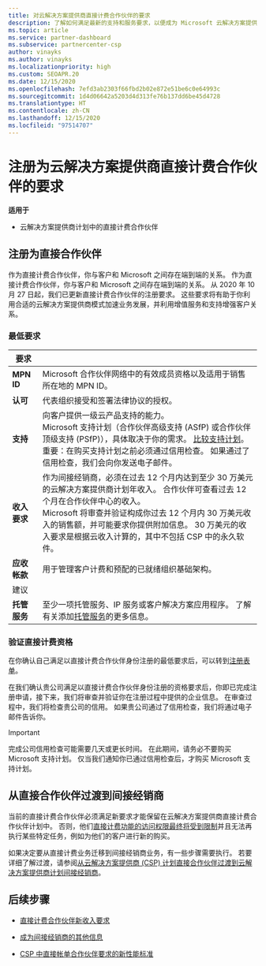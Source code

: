 ```yaml
---
title: 对云解决方案提供商直接计费合作伙伴的要求
description: 了解如何满足最新的支持和服务要求，以便成为 Microsoft 云解决方案提供商 (CSP) 计划中的直接计费合作伙伴。
ms.topic: article
ms.service: partner-dashboard
ms.subservice: partnercenter-csp
author: vinayks
ms.author: vinayks
ms.localizationpriority: high
ms.custom: SEOAPR.20
ms.date: 12/15/2020
ms.openlocfilehash: 7efd3ab2303f66fbd2b02e872e51be6c0e64993c
ms.sourcegitcommit: 1d4d06642a5203d4d313fe76b137dd6be45d4728
ms.translationtype: HT
ms.contentlocale: zh-CN
ms.lasthandoff: 12/15/2020
ms.locfileid: "97514707"
---
```

# <a name="requirements-to-enroll-as-a-csp-direct-bill-partner"></a>注册为云解决方案提供商直接计费合作伙伴的要求

**适用于**

- 云解决方案提供商计划中的直接计费合作伙伴

## <a name="enroll-as-a-direct-partner"></a>注册为直接合作伙伴

作为直接计费合作伙伴，你与客户和 Microsoft 之间存在端到端的关系。 作为直接计费合作伙伴，你与客户和 Microsoft 之间存在端到端的关系。 从 2020 年 10 月 27 日起，我们已更新直接计费合作伙伴的注册要求。 这些要求将有助于你利用合适的云解决方案提供商模式加速业务发展，并利用增值服务和支持增强客户关系。  

### <a name="minimum-requirements"></a>最低要求

|**要求**|                |
|--------------------------------|--------------------------------------------------------------|
|**MPN ID**   |Microsoft 合作伙伴网络中的有效成员资格以及适用于销售所在地的 MPN ID。   |
|**认可**   |代表组织接受和签署法律协议的授权。|
|**支持**   |向客户提供一级云产品支持的能力。 <br/>Microsoft 支持计划（合作伙伴高级支持 (ASfP) 或合作伙伴顶级支持 (PSfP)），具体取决于你的需求。 [比较支持计划](https://partner.microsoft.com/support/partnersupport)。<br/>重要：在购买支持计划之前必须通过信用检查。 如果通过了信用检查，我们会向你发送电子邮件。 |
|**收入要求**|作为间接经销商，必须在过去 12 个月内达到至少 30 万美元的云解决方案提供商计划年收入。 合作伙伴可查看过去 12 个月在合作伙伴中心的收入。<br/>Microsoft 将审查并验证构成你过去 12 个月内 30 万美元收入的销售额，并可能要求你提供附加信息。 30 万美元的收入要求是根据云收入计算的，其中不包括 CSP 中的永久软件。|
|**应收帐款** |用于管理客户计费和预配的已就绪组织基础架构。|
|建议|             |
|**托管服务**   |至少一项托管服务、IP 服务或客户解决方案应用程序。 了解有关添加[托管服务](https://partner.microsoft.com/business-opportunities/managed-services-provider)的更多信息。|


### <a name="verify-direct-bill-eligibility"></a>验证直接计费资格

在你确认自己满足以直接计费合作伙伴身份注册的最低要求后，可以转到[注册表单](https://partner.microsoft.com/pcv/register/joinnow/enrollmentwelcome/Reseller/migrate?cloudInstance=Global)。

在我们确认贵公司满足以直接计费合作伙伴身份注册的资格要求后，你即已完成注册申请，接下来，我们将审查并验证你在注册过程中提供的企业信息。 在审查过程中，我们将检查贵公司的信用。 如果贵公司通过了信用检查，我们将通过电子邮件告诉你。
>[!IMPORTANT]
>完成公司信用检查可能需要几天或更长时间。 在此期间，请务必不要购买 Microsoft 支持计划。 仅当我们通知你已通过信用检查后，才购买 Microsoft 支持计划。

## <a name="transition-from-direct-to-indirect-reseller"></a>从直接合作伙伴过渡到间接经销商

当前的直接计费合作伙伴必须满足新要求才能保留在云解决方案提供商直接计费合作伙伴计划中。 否则，他们[直接计费功能的访问权限最终将受到限制](restricted-direct-bill-capabilities.md)并且无法再执行某些特定任务，例如为他们的客户进行新的购买。

如果决定要从直接计费业务迁移到间接经销商业务，有一些步骤需要执行。 若要详细了解过渡，请参阅[从云解决方案提供商 (CSP) 计划直接合作伙伴过渡到云解决方案提供商计划间接经销商](transition-direct-to-indirect.md)。

## <a name="next-steps"></a>后续步骤

- [直接计费合作伙伴新收入要求](./announcements/2020-october.md#13)
 
- [成为间接经销商的其他信息](https://assetsprod.microsoft.com/csp-directbill-to-indirect-transition.pdf)

- [CSP 中直接帐单合作伙伴要求的新性能标准](https://partner.microsoft.comresources/collection/new-performance-standard-for-direct-bill-partner-requirements-in-csp#/)
